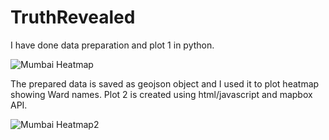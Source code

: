 # TruthRevealed

I have done data preparation and plot 1 in python.

![Mumbai Heatmap](https://github.com/InternityFoundation/TruthRevealed/blob/master/mumbai_heatmap.JPG)


The prepared data is saved as geojson object and I used it to plot heatmap showing Ward names.
Plot 2 is created using html/javascript and mapbox API.

![Mumbai Heatmap2](https://github.com/InternityFoundation/TruthRevealed/blob/master/mumbai_heatmap_2.JPG)
